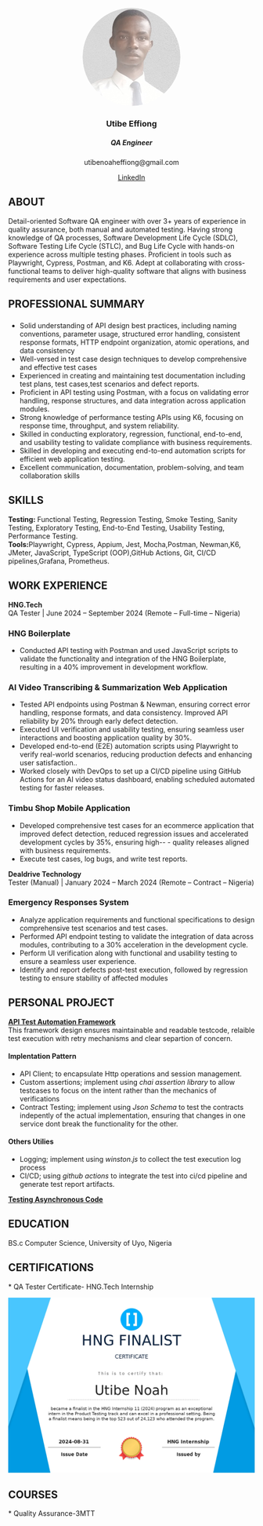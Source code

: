 


<p align="center">
  <a href="">
    <img src="https://github.com/utibenoah/QA_portfolio/blob/main/huy-removebg-preview-modified.png" 
         alt="Clickable Image" 
         width="200" 
         height="200" 
         style="border-radius:50%;" />
  </a>

</p>


 <h3 align="center"> Utibe Effiong</h3>
<h5 align="center">QA Engineer</h5>
<p align="center">utibenoaheffiong@gmail.com</p>
<p align="center"><a href="https://github.com/utibenoah/qa_portfolio/blob/main/ReadMe.md" target="_blank">LinkedIn</a></p>





<h2>
  ABOUT
</h2>

Detail-oriented Software QA engineer with over 3+ years of experience in quality assurance, both manual and automated testing. Having strong knowledge of QA processes, Software Development Life Cycle (SDLC), Software Testing Life Cycle (STLC), and Bug Life Cycle with hands-on experience across multiple testing phases. Proficient in tools such as Playwright, Cypress, Postman, and K6. Adept at collaborating with cross-functional teams to deliver high-quality software that aligns with business requirements and user expectations.




<h2>PROFESSIONAL SUMMARY</h2>

### 
-  Solid understanding of API design best practices, including naming conventions, parameter usage, structured error handling, consistent response formats, HTTP endpoint organization, atomic operations, and data consistency
-  Well-versed in test case design techniques to develop comprehensive and effective test cases
-  Experienced in creating and maintaining test documentation including test plans, test cases,test scenarios and defect reports.
-  Proficient in API testing using Postman, with a focus on validating error handling, response structures, and data integration across application modules.
-  Strong knowledge of  performance testing APIs using K6, focusing on response time, throughput, and system reliability.
-  Skilled in conducting exploratory, regression, functional, end-to-end, and usability testing to validate compliance with business requirements.
-  Skilled in developing and executing end-to-end automation scripts  for efficient web application testing.
-  Excellent communication, documentation, problem-solving, and team collaboration skills




<h2>
  SKILLS
</h2>
  <b>Testing:</b> Functional Testing, Regression Testing, Smoke Testing, Sanity Testing, Exploratory Testing, End-to-End Testing, Usability Testing, Performance Testing.<br>
  <b>Tools:</b>Playwright, Cypress, Appium, Jest, Mocha,Postman, Newman,K6, JMeter, JavaScript, TypeScript (OOP),GitHub Actions, Git, CI/CD pipelines,Grafana, Prometheus.




<h2>WORK EXPERIENCE</h2>

<b>HNG.Tech</b><br>
QA Tester | June 2024 – September 2024 (Remote – Full-time – Nigeria)
### HNG Boilerplate
- Conducted API testing with Postman and used JavaScript scripts to validate the functionality and integration of the HNG Boilerplate, resulting in a 40% improvement in development workflow.
### AI Video Transcribing & Summarization Web Application
-  Tested  API endpoints using Postman & Newman, ensuring correct error handling, response formats, and data consistency. Improved API reliability by 20% through early defect detection.
-  Executed UI verification and usability testing, ensuring seamless user interactions and boosting application quality by 30%.
-  Developed  end-to-end (E2E) automation scripts using Playwright to verify real-world scenarios, reducing production defects and enhancing user satisfaction..
-  Worked closely with DevOps to set up a CI/CD pipeline using GitHub Actions for an AI video status dashboard, enabling scheduled automated testing for faster releases.

### Timbu Shop Mobile Application
-  Developed comprehensive test cases for an ecommerce application that improved defect detection, reduced regression issues and accelerated development cycles by 35%, ensuring high--  -  quality releases aligned with business requirements.
-  Execute test cases, log bugs, and write test reports.


<b>Dealdrive Technology</b><br>
Tester (Manual) | January 2024 – March 2024 (Remote – Contract – Nigeria)

### Emergency Responses System
-  Analyze application requirements and functional specifications to design comprehensive test scenarios and test cases.
-  Performed API endpoint testing to validate the integration of data across modules, contributing to a 30% acceleration in the development cycle.
-  Perform UI verification along with functional and usability testing to ensure a seamless user experience.
-  Identify and report defects post-test execution, followed by regression testing to ensure stability of affected modules






<h2>
  PERSONAL PROJECT
</h2>
    <b><a href="https://github.com/utibenoah/api_test_automation_framwork" target="_blank">API Test Automation Framework</a> 
</b><br>
    This framework design ensures maintainable and readable testcode, relaible test execution with retry mechanisms and clear separtion of concern.
    
  #### Implentation Pattern
  - API Client; to encapsulate Http operations and session management.
  - Custom assertions; implement using *chai assertion library* to allow testcases to focus on the intent rather than the mechanics of verifications
  - Contract Testing; implement using *Json Schema* to test the contracts indepently of the actual implementation, ensuring that changes in one service dont break the functionality for the other.

  #### Others Utilies
  - Logging; implement using *winston.js* to collect the test execution log process
  - CI/CD; using *github actions* to integrate the test into ci/cd pipeline and generate test report artifacts.



</h2>
    <b><a href="https://github.com/utibenoah/testing_asynchronous_code
" target="_blank">Testing Asynchronous Code</a> 
</b><br>

<h2>
  EDUCATION
</h2>
 
 <div>
    BS.c Computer Science, University of Uyo, Nigeria 
  

 </div>

  

 <h2>
  CERTIFICATIONS
</h2>
   *   QA Tester Certificate- HNG.Tech Internship 
 
![QA Tester Certificate- HNG.Tech Internship](https://github.com/utibenoah/QA_portfolio/blob/main/HNG%20Internship%2011_Utibe%20Noah_certificate_page-0001.jpg)


  <h2>
  COURSES
</h2>
   *   Quality Assurance-3MTT
